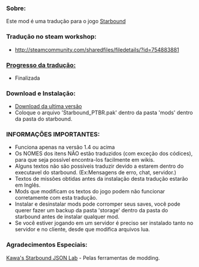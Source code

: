 ### Sobre:
Este mod é uma tradução para o jogo [Starbound](http://store.steampowered.com/app/211820/Starbound/)

### Tradução no steam workshop:
- http://steamcommunity.com/sharedfiles/filedetails/?id=754883881

### [Progresso da tradução:](https://juniordark.github.io/Starbound/)
- Finalizada

### Download e Instalação:
- [Download da ultima versão](https://github.com/JuniorDark/Starbound_PTBR/releases)
- Coloque o arquivo 'Starbound_PTBR.pak' dentro da pasta 'mods' dentro da pasta do starbound.

### INFORMAÇÕES IMPORTANTES:
- Funciona apenas na versão 1.4 ou acima
- Os NOMES dos itens NÃO estão traduzidos (com exceção dos códices), para que seja possível encontra-los facilmente em wikis.
- Alguns textos não são possiveis traduzir devido a estarem dentro do executavel do starbound. (Ex:Mensagens de erro, chat, servidor.)
- Textos de missões obtidas antes da instalação desta tradução estarão em Inglês.
- Mods que modificam os textos do jogo podem não funcionar corretamente com esta tradução.
- Instalar e desinstalar mods pode corromper seus saves, você pode querer fazer um backup da pasta 'storage' dentro da pasta do starbound antes de instalar qualquer mod.
- Se você estiver jogando em um servidor é preciso ser instalado tanto no servidor e no cliente, desde que modifica arquivos lua.
 
### Agradecimentos Especiais:

[Kawa's Starbound JSON Lab](http://helmet.kafuka.org/sbmods/json/) - Pelas ferramentas de modding.

